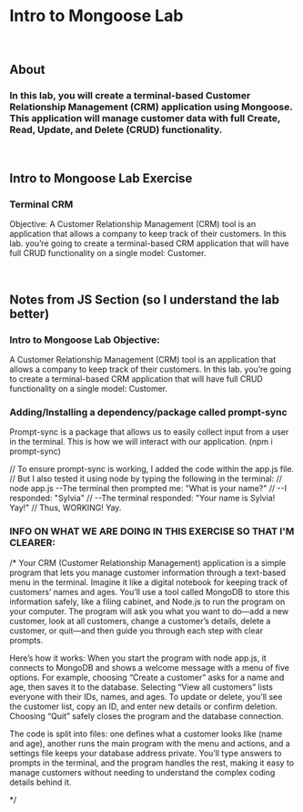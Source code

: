 # Intro to Mongoose Lab

<br>

## About

### In this lab, you will create a terminal-based Customer Relationship Management (CRM) application using Mongoose. This application will manage customer data with full Create, Read, Update, and Delete (CRUD) functionality.
<br>

## Intro to Mongoose Lab Exercise

### Terminal CRM

Objective: A Customer Relationship Management (CRM) tool is an application that allows a company to keep track of their customers. In this lab. you’re going to create a terminal-based CRM application that will have full CRUD functionality on a single model: Customer.

<br>


## Notes from JS Section (so I understand the lab better)
### Intro to Mongoose Lab Objective:
A Customer Relationship Management (CRM) tool is an application that allows a company to keep track of their customers. In this lab. you’re going to create a terminal-based CRM application that will have full CRUD functionality on a single model: Customer.


### Adding/Installing a dependency/package called prompt-sync
Prompt-sync is a package that allows us to easily collect input from a user in the terminal. This is how we will interact with our application. (npm i prompt-sync)


// To ensure prompt-sync is working, I added the code within the app.js file. 
// But I also tested it using node by typing the following in the terminal:
// node app.js --The terminal then prompted me: "What is your name?" 
// --I responded: "Sylvia" 
// --The terminal responded: "Your name is Sylvia! Yay!"
// Thus, WORKING! Yay.


### INFO ON WHAT WE ARE DOING IN THIS EXERCISE SO THAT I'M CLEARER:
/* 
Your CRM (Customer Relationship Management) application is a simple program that lets you 
manage customer information through a text-based menu in the terminal. Imagine it like a digital notebook for 
keeping track of customers’ names and ages. You’ll use a tool called MongoDB to store this information safely, 
like a filing cabinet, and Node.js to run the program on your computer. The program will ask you what you want 
to do—add a new customer, look at all customers, change a customer’s details, delete a customer, or quit—and 
then guide you through each step with clear prompts.

Here’s how it works: When you start the program with node app.js, it connects to MongoDB and shows a 
welcome message with a menu of five options. For example, choosing “Create a customer” asks for a name and age, 
then saves it to the database. Selecting “View all customers” lists everyone with their IDs, names, and ages. 
To update or delete, you’ll see the customer list, copy an ID, and enter new details or confirm deletion. 
Choosing “Quit” safely closes the program and the database connection.

The code is split into files: 
one defines what a customer looks like (name and age), 
another runs the main program with the menu and actions, 
and a settings file keeps your database address private. 
You’ll type answers to prompts in the terminal, and the program handles the rest, 
making it easy to manage customers without needing to understand the complex coding details behind it.

*/